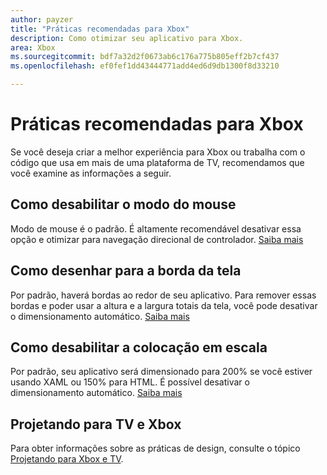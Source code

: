 ```yaml
---
author: payzer
title: "Práticas recomendadas para Xbox"
description: Como otimizar seu aplicativo para Xbox.
area: Xbox
ms.sourcegitcommit: bdf7a32d2f0673ab6c176a775b805eff2b7cf437
ms.openlocfilehash: ef0fef1dd43444771add4ed6d9db1300f8d33210

---
```


# Práticas recomendadas para Xbox
Se você deseja criar a melhor experiência para Xbox ou trabalha com o código que usa em mais de uma plataforma de TV, recomendamos que você examine as informações a seguir.  

## Como desabilitar o modo do mouse
Modo de mouse é o padrão. É altamente recomendável desativar essa opção e otimizar para navegação direcional de controlador. [Saiba mais](how-to-disable-mouse-mode.md)

## Como desenhar para a borda da tela
Por padrão, haverá bordas ao redor de seu aplicativo. Para remover essas bordas e poder usar a altura e a largura totais da tela, você pode desativar o dimensionamento automático.  [Saiba mais](turn-off-overscan.md)

## Como desabilitar a colocação em escala
Por padrão, seu aplicativo será dimensionado para 200% se você estiver usando XAML ou 150% para HTML. É possível desativar o dimensionamento automático.  [Saiba mais](disable-scaling.md)

## Projetando para TV e Xbox
Para obter informações sobre as práticas de design, consulte o tópico [Projetando para Xbox e TV](https://msdn.microsoft.com/en-us/windows/uwp/input-and-devices/designing-for-tv?f=255&MSPPError=-2147217396#mouse-mode).


<!--HONumber=Jun16_HO5-->


